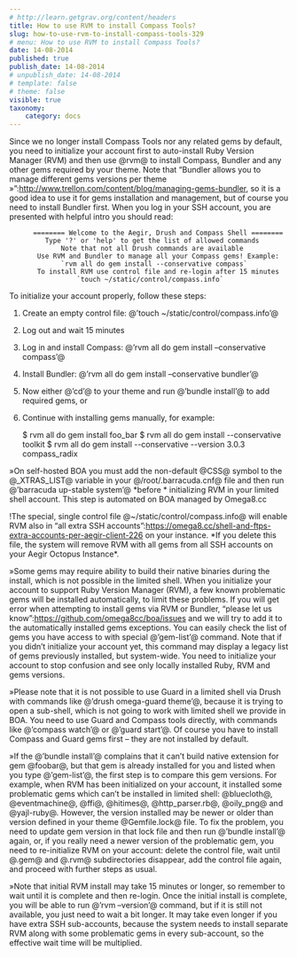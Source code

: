 ```yaml
---
# http://learn.getgrav.org/content/headers
title: How to use RVM to install Compass Tools?
slug: how-to-use-rvm-to-install-compass-tools-329
# menu: How to use RVM to install Compass Tools?
date: 14-08-2014
published: true
publish_date: 14-08-2014
# unpublish_date: 14-08-2014
# template: false
# theme: false
visible: true
taxonomy:
    category: docs
---
```


Since we no longer install Compass Tools nor any related gems by default, you need to initialize your account first to auto-install Ruby Version Manager (RVM) and then use @rvm@ to install Compass, Bundler and any other gems required by your theme. Note that  “Bundler allows you to manage different gems versions per theme »”:http://www.trellon.com/content/blog/managing-gems-bundler,  so it is a good idea to use it for gems installation and management, but of course you need to install Bundler first. When you log in your SSH account, you are presented with helpful intro you should read:


          ======== Welcome to the Aegir, Drush and Compass Shell ========
             Type '?' or 'help' to get the list of allowed commands
                 Note that not all Drush commands are available
           Use RVM and Bundler to manage all your Compass gems! Example:
                 `rvm all do gem install --conservative compass`
           To install RVM use control file and re-login after 15 minutes
                     `touch ~/static/control/compass.info`

To initialize your account properly, follow these steps:

1. Create an empty control file: @’touch ~/static/control/compass.info’@  
 2. Log out and wait 15 minutes  
 3. Log in and install Compass: @’rvm all do gem install –conservative compass’@  
 4. Install Bundler: @’rvm all do gem install –conservative bundler’@  
 5. Now either @’cd’@ to your theme and run @’bundle install’@ to add required gems, or  
 6. Continue with installing gems manually, for example:


    $ rvm all do gem install foo_bar
    $ rvm all do gem install --conservative toolkit
    $ rvm all do gem install --conservative --version 3.0.3 compass_radix

<a name="rvm-blue"></a>

»On self-hosted BOA you must add the non-default @CSS@ symbol to the @\_XTRAS\_LIST@ variable in your @/root/.barracuda.cnf@ file and then run @’barracuda up-stable system’@ \*before * initializing RVM in your limited shell account. This step is automated on BOA managed by Omega8.cc

<a name="rvm-red"></a>

!The special, single control file @~/static/control/compass.info@ will enable RVM also in “all extra SSH accounts”:https://omega8.cc/shell-and-ftps-extra-accounts-per-aegir-client-226 on your instance. \*If you delete this file, the system will remove RVM with all gems from all SSH accounts on your Aegir Octopus Instance\*.

<a name="rvm-blue"></a>

»Some gems may require ability to build their native binaries during the install, which is not possible in the limited shell. When you initialize your account to support Ruby Version Manager (RVM), a few known problematic gems will be installed automatically, to limit these problems. If you will get error when attempting to install gems via RVM or Bundler, “please let us know”:https://github.com/omega8cc/boa/issues and we will try to add it to the automatically installed gems exceptions. You can easily check the list of gems you have access to with special @’gem-list’@ command. Note that if you didn’t initialize your account yet, this command may display a legacy list of gems previously installed, but system-wide. You need to initialize your account to stop confusion and see only locally installed Ruby, RVM and gems versions.

<a name="rvm-blue"></a>

»Please note that it is not possible to use Guard in a limited shell via Drush with commands like @’drush omega-guard theme’@, because it is trying to open a sub-shell, which is not going to work with limited shell we provide in BOA. You need to use Guard and Compass tools directly, with commands like @’compass watch’@ or @’guard start’@. Of course you have to install Compass and Guard gems first – they are not installed by default.

<a name="gem-version"></a>

»If the @’bundle install’@ complains that it can’t build native extension for gem @foobar@, but that gem is already installed for you and listed when you type @’gem-list’@, the first step is to compare this gem versions. For example, when RVM has been initialized on your account, it installed some problematic gems which can’t be installed in limited shell: @bluecloth@, @eventmachine@, @ffi@, @hitimes@, @http\_parser.rb@, @oily\_png@ and @yajl-ruby@. However, the version installed may be newer or older than version defined in your theme @Gemfile.lock@ file. To fix the problem, you need to update gem version in that lock file and then run @’bundle install’@ again, or, if you really need a newer version of the problematic gem, you need to re-initialize RVM on your account: delete the control file, wait until @.gem@ and @.rvm@ subdirectories disappear, add the control file again, and proceed with further steps as usual.

<a name="rvm-blue"></a>

»Note that initial RVM install may take 15 minutes or longer, so remember to wait until it is complete and then re-login. Once the initial install is complete, you will be able to run @’rvm –version’@ command, but if it is still not available, you just need to wait a bit longer. It may take even longer if you have extra SSH sub-accounts, because the system needs to install separate RVM along with some problematic gems in every sub-account, so the effective wait time will be multiplied.